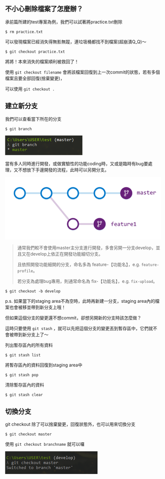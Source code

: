 ## 不小心刪除檔案了怎麼辦？

承前篇所建的test專案為例，我們可以試著將practice.txt刪除

```
$ rm practice.txt
```

可以發現檔案已經消失得無影無蹤，連垃圾桶都找不到檔案\(超崩潰Q\_Q\)～

```
$ git checkout practice.txt
```

將將！本來消失的檔案順利被救回了！

使用 `git checkout filename` 會將該檔案回復到上一次commit的狀態，若有多個檔案且要全部回復\(捨棄變更\)，

可以使用 `git checkout .`

## 建立新分支

我們可以查看當下所在的分支

```
$ git branch
```

![](/assets/11)

當有多人同時進行開發，或做實驗性的功能coding時，又或是臨時有bug要處理，又不想放下手邊開發的流程，此時可以另開分支。

![](/assets/12)

> 通常我們較不會使用master主分支進行開發，多會另開一分支develop，並且又在develop上依正在開發功能細切分支。
>
> 且依照開發功能細開的分支，命名多為 feature-【功能名】，e.g. `feature-profile`。
>
> 若分支為處理bug專用，則通常命名為 fix-【功能名】，e.g. `fix-upload`。

```
$ git checkout -b develop
```

p.s. 如果當下的staging area不為空時，此時再新建一分支，staging area內的檔案也會被移並帶到新分支上哦！

但如果這個分支的變更還不想commit，卻想另開新的分支時該怎麼做？

這時只要使用 `git stash` ，就可以先把這個分支的變更丟到暫存區中，它們就不會被帶到新分支上了～

列出暫存區內的所有資料

```
$ git stash list
```

將暫存區內的資料回復到staging area中

```
$ git stash pop
```

清除暫存區內的資料

```
$ git stash clear
```

## 切換分支

git checkout 除了可以捨棄變更，回復狀態外，也可以用來切換分支

```
$ git checkout master
```

使用 `git checkout branchname` 就可以囉

![](/assets/14)

